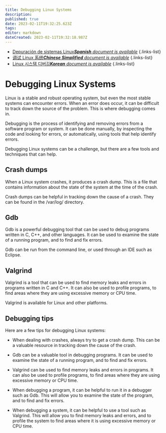 ```yaml
---
title: Debugging Linux Systems
description: 
published: true
date: 2023-02-11T19:32:25.623Z
tags: 
editor: markdown
dateCreated: 2023-02-11T19:32:18.987Z
---
```


- [Depuración de sistemas Linux***Spanish** document is available*](/es/Knowledge-base/Linux/debugging-linux-systems)
{.links-list}
- [调试 Linux 系统***Chinese Simplified** document is available*](/zh/Knowledge-base/Linux/debugging-linux-systems)
{.links-list}
- [Linux 시스템 디버깅***Korean** document is available*](/ko/Knowledge-base/Linux/debugging-linux-systems)
{.links-list}


# Debugging Linux Systems

Linux is a stable and robust operating system, but even the most stable systems can encounter errors. When an error does occur, it can be difficult to track down the source of the problem. This is where debugging comes in.

Debugging is the process of identifying and removing errors from a software program or system. It can be done manually, by inspecting the code and looking for errors, or automatically, using tools that help identify errors.

Debugging Linux systems can be a challenge, but there are a few tools and techniques that can help.

## Crash dumps

When a Linux system crashes, it produces a crash dump. This is a file that contains information about the state of the system at the time of the crash.

Crash dumps can be helpful in tracking down the cause of a crash. They can be found in the /var/log/ directory.

## Gdb

Gdb is a powerful debugging tool that can be used to debug programs written in C, C++, and other languages. It can be used to examine the state of a running program, and to find and fix errors.

Gdb can be run from the command line, or used through an IDE such as Eclipse.

## Valgrind

Valgrind is a tool that can be used to find memory leaks and errors in programs written in C and C++. It can also be used to profile programs, to find areas where they are using excessive memory or CPU time.

Valgrind is available for Linux and other platforms.

## Debugging tips

Here are a few tips for debugging Linux systems:

- When dealing with crashes, always try to get a crash dump. This can be a valuable resource in tracking down the cause of the crash.

- Gdb can be a valuable tool in debugging programs. It can be used to examine the state of a running program, and to find and fix errors.

- Valgrind can be used to find memory leaks and errors in programs. It can also be used to profile programs, to find areas where they are using excessive memory or CPU time.

- When debugging a program, it can be helpful to run it in a debugger such as Gdb. This will allow you to examine the state of the program, and to find and fix errors.

- When debugging a system, it can be helpful to use a tool such as Valgrind. This will allow you to find memory leaks and errors, and to profile the system to find areas where it is using excessive memory or CPU time.